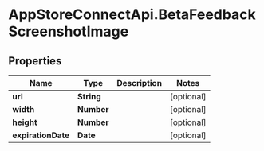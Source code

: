 # AppStoreConnectApi.BetaFeedbackScreenshotImage

## Properties

Name | Type | Description | Notes
------------ | ------------- | ------------- | -------------
**url** | **String** |  | [optional] 
**width** | **Number** |  | [optional] 
**height** | **Number** |  | [optional] 
**expirationDate** | **Date** |  | [optional] 


